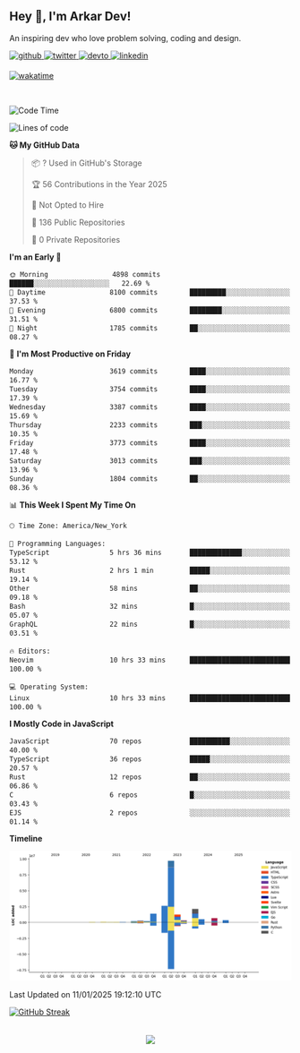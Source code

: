 ## Hey 👋, I'm Arkar Dev!  

An inspiring dev who love problem solving, coding and design.

<a href="https://github.com/Riley1101" target="_blank">
<img src=https://img.shields.io/badge/github-%2324292e.svg?&style=for-the-badge&logo=github&logoColor=white alt=github style="margin-bottom: 5px;" />
</a>
<a href="https://twitter.com/arkardev" target="_blank">
<img src=https://img.shields.io/badge/twitter-%2300acee.svg?&style=for-the-badge&logo=twitter&logoColor=white alt=twitter style="margin-bottom: 5px;" />
</a>
<a href="https://dev.to/riley1101" target="_blank">
<img src=https://img.shields.io/badge/dev.to-%2308090A.svg?&style=for-the-badge&logo=dev.to&logoColor=white alt=devto style="margin-bottom: 5px;" />
</a>
<a href="https://linkedin.com/in/arkar-kaung-myat" target="_blank">
<img src=https://img.shields.io/badge/linkedin-%231E77B5.svg?&style=for-the-badge&logo=linkedin&logoColor=white alt=linkedin style="margin-bottom: 5px;" />
</a>
  
[![wakatime](https://wakatime.com/badge/user/cf23b6e3-75f8-4c04-b0e3-273191c8d2ec.svg)](https://wakatime.com/@cf23b6e3-75f8-4c04-b0e3-273191c8d2ec)

<br/>

<!--START_SECTION:waka-->
![Code Time](http://img.shields.io/badge/Code%20Time-1%2C234%20hrs%208%20mins-blue)

![Lines of code](https://img.shields.io/badge/From%20Hello%20World%20I%27ve%20Written-19.9%20million%20lines%20of%20code-blue)

**🐱 My GitHub Data** 

> 📦 ? Used in GitHub's Storage 
 > 
> 🏆 56 Contributions in the Year 2025
 > 
> 🚫 Not Opted to Hire
 > 
> 📜 136 Public Repositories 
 > 
> 🔑 0 Private Repositories 
 > 
**I'm an Early 🐤** 

```text
🌞 Morning                4898 commits        ██████░░░░░░░░░░░░░░░░░░░   22.69 % 
🌆 Daytime                8100 commits        █████████░░░░░░░░░░░░░░░░   37.53 % 
🌃 Evening                6800 commits        ████████░░░░░░░░░░░░░░░░░   31.51 % 
🌙 Night                  1785 commits        ██░░░░░░░░░░░░░░░░░░░░░░░   08.27 % 
```
📅 **I'm Most Productive on Friday** 

```text
Monday                   3619 commits        ████░░░░░░░░░░░░░░░░░░░░░   16.77 % 
Tuesday                  3754 commits        ████░░░░░░░░░░░░░░░░░░░░░   17.39 % 
Wednesday                3387 commits        ████░░░░░░░░░░░░░░░░░░░░░   15.69 % 
Thursday                 2233 commits        ███░░░░░░░░░░░░░░░░░░░░░░   10.35 % 
Friday                   3773 commits        ████░░░░░░░░░░░░░░░░░░░░░   17.48 % 
Saturday                 3013 commits        ███░░░░░░░░░░░░░░░░░░░░░░   13.96 % 
Sunday                   1804 commits        ██░░░░░░░░░░░░░░░░░░░░░░░   08.36 % 
```


📊 **This Week I Spent My Time On** 

```text
🕑︎ Time Zone: America/New_York

💬 Programming Languages: 
TypeScript               5 hrs 36 mins       █████████████░░░░░░░░░░░░   53.12 % 
Rust                     2 hrs 1 min         █████░░░░░░░░░░░░░░░░░░░░   19.14 % 
Other                    58 mins             ██░░░░░░░░░░░░░░░░░░░░░░░   09.18 % 
Bash                     32 mins             █░░░░░░░░░░░░░░░░░░░░░░░░   05.07 % 
GraphQL                  22 mins             █░░░░░░░░░░░░░░░░░░░░░░░░   03.51 % 

🔥 Editors: 
Neovim                   10 hrs 33 mins      █████████████████████████   100.00 % 

💻 Operating System: 
Linux                    10 hrs 33 mins      █████████████████████████   100.00 % 
```

**I Mostly Code in JavaScript** 

```text
JavaScript               70 repos            ██████████░░░░░░░░░░░░░░░   40.00 % 
TypeScript               36 repos            █████░░░░░░░░░░░░░░░░░░░░   20.57 % 
Rust                     12 repos            ██░░░░░░░░░░░░░░░░░░░░░░░   06.86 % 
C                        6 repos             █░░░░░░░░░░░░░░░░░░░░░░░░   03.43 % 
EJS                      2 repos             ░░░░░░░░░░░░░░░░░░░░░░░░░   01.14 % 
```



**Timeline**

![Lines of Code chart](https://raw.githubusercontent.com/Riley1101/Riley1101/main/assets/bar_graph.png)


 Last Updated on 11/01/2025 19:12:10 UTC
<!--END_SECTION:waka-->

[![GitHub Streak](https://streak-stats.demolab.com?user=Riley1101)](https://git.io/streak-stats)
  
<br/>  
<div align="center">
<img src="https://komarev.com/ghpvc/?username=Riley1101&&style=flat-square" align="center" />
</div>  

